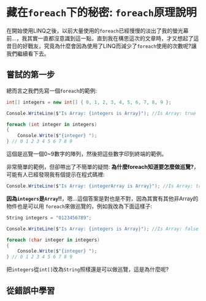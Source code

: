 # 藏在`foreach`下的秘密: `foreach`原理說明
在開始使用LINQ之後，以前大量使用的`foreach`已經慢慢的淡出了我的螢光幕前...，我其實一直都沒意識到這一點，直到我在構思這次的文章時，才又想起了這昔日的好戰友，究竟為什麼會因為使用了LINQ而減少了`foreach`使用的次數呢?讓我們繼續看下去。

## 嘗試的第一步
總而言之我們先寫一個`foreach`的範例:
```C#
int[] integers = new int[] { 0, 1, 2, 3, 4, 5, 6, 7, 8, 9 };

Console.WriteLine($"Is Array: {integers is Array}"); //Is Array: true

foreach (int integer in integers)
{
    Console.Write($"{integer} ");
} // 0 1 2 3 4 5 6 7 8 9 
```

這個是巡覽一個0~9數字的陣列，然後把這些數字印到終端的範例。

非常簡單的範例，但卻帶出了不簡單的疑問: **為什麼foreach知道要怎麼做巡覽?**，可能有人已經發現我有個提示在程式碼裡:

```C#
Console.WriteLine($"Is Array: {integerArray is Array}"); //Is Array: true
```

**因為`integers`是`Array`!!**，嗯...這個答案是對也是不對，因為其實有其他非Array的物件也是可以用    `foreach`來做巡覽的，例如我改為下面這樣子: 

```C#
String integers = "0123456789";

Console.WriteLine($"Is Array: {integers is Array}"); //Is Array: false

foreach (char integer in integers)
{
    Console.Write($"{integer} ");
} // 0 1 2 3 4 5 6 7 8 9 
```

把`integers`從`int[]`改為`String`照樣還是可以做巡覽，這是為什麼呢?

## 從錯誤中學習
